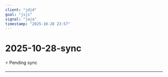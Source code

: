 ```yaml
---
client: "jdjd"
goal: "jsjs"
signal: "jaja"
timestamp: "2025-10-28 23:57"
---
```


# 2025-10-28-sync

⚡ Pending sync




---
 

